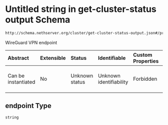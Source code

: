 # Untitled string in get-cluster-status output Schema

```txt
http://schema.nethserver.org/cluster/get-cluster-status-output.json#/properties/nodes/items/properties/vpn/properties/endpoint
```

WireGuard VPN endpoint

| Abstract            | Extensible | Status         | Identifiable            | Custom Properties | Additional Properties | Access Restrictions | Defined In                                                                                        |
| :------------------ | :--------- | :------------- | :---------------------- | :---------------- | :-------------------- | :------------------ | :------------------------------------------------------------------------------------------------ |
| Can be instantiated | No         | Unknown status | Unknown identifiability | Forbidden         | Allowed               | none                | [get-cluster-status-output.json\*](cluster/get-cluster-status-output.json "open original schema") |

## endpoint Type

`string`
